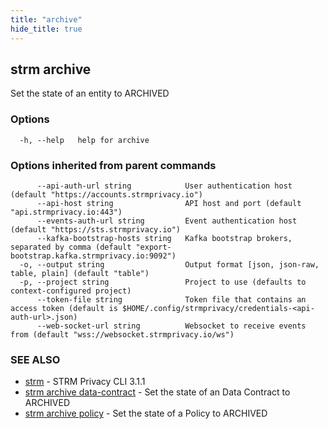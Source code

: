 ```yaml
---
title: "archive"
hide_title: true
---
```

## strm archive

Set the state of an entity to ARCHIVED

### Options

```
  -h, --help   help for archive
```

### Options inherited from parent commands

```
      --api-auth-url string            User authentication host (default "https://accounts.strmprivacy.io")
      --api-host string                API host and port (default "api.strmprivacy.io:443")
      --events-auth-url string         Event authentication host (default "https://sts.strmprivacy.io")
      --kafka-bootstrap-hosts string   Kafka bootstrap brokers, separated by comma (default "export-bootstrap.kafka.strmprivacy.io:9092")
  -o, --output string                  Output format [json, json-raw, table, plain] (default "table")
  -p, --project string                 Project to use (defaults to context-configured project)
      --token-file string              Token file that contains an access token (default is $HOME/.config/strmprivacy/credentials-<api-auth-url>.json)
      --web-socket-url string          Websocket to receive events from (default "wss://websocket.strmprivacy.io/ws")
```

### SEE ALSO

* [strm](docs/04-reference/01-cli-reference/strm/index.md)	 - STRM Privacy CLI 3.1.1
* [strm archive data-contract](docs/04-reference/01-cli-reference/strm/archive/data-contract.md)	 - Set the state of an Data Contract to ARCHIVED
* [strm archive policy](docs/04-reference/01-cli-reference/strm/archive/policy.md)	 - Set the state of a Policy to ARCHIVED

